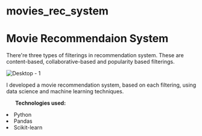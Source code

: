 # movies_rec_system
<h1>Movie Recommendaion System</h1>
<p>There're three types of filterings in recommendation system. These are content-based, collaborative-based and popularity based filterings.</p>

![Desktop - 1](https://github.com/alinatussupova/movies_rec_system/assets/102950421/f315e071-7b1f-4361-bdd7-2016c8b0952b)

<p>I developed a movie recommendation system, based on each filtering, using data science and machine learning techniques.</p>
<ul><strong>Technologies used:</strong></ul>
<li>Python</li>
<li>Pandas</li>
<li>Scikit-learn</li>

